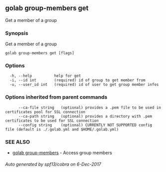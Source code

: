 ## golab group-members get

Get a member of a group

### Synopsis


Get a member of a group

```
golab group-members get [flags]
```

### Options

```
  -h, --help          help for get
  -i, --id int        (required) id of group to get member from
  -u, --user_id int   (required) id of user to get group member infos
```

### Options inherited from parent commands

```
      --ca-file string   (optional) provides a .pem file to be used in certificates pool for SSL connection
      --ca-path string   (optional) provides a directory with .pem certificates to be used for SSL connection
      --config string    (optional) CURRENTLY NOT SUPPORTED config file (default is ./.golab.yml and $HOME/.golab.yml)
```

### SEE ALSO
* [golab group-members](golab_group-members.md)	 - Access group members

###### Auto generated by spf13/cobra on 6-Dec-2017
